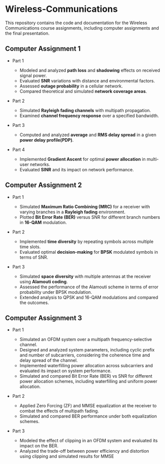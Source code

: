 # Wireless-Communications
This repository contains the code and documentation for the Wireless Communications course assignments, including computer assignments and the final presentation.

## Computer Assignment 1
- Part 1
  - Modeled and analyzed **path loss** and **shadowing** effects on received signal power.
  - Evaluated **SNR** variations with distance and environmental factors.
  - Assessed **outage probability** in a cellular network.
  - Compared theoretical and simulated **network coverage areas**.

- Part 2
  - Simulated **Rayleigh fading channels** with multipath propagation.
  - Examined **channel frequency response** over a specified bandwidth.

- Part 3
  - Computed and analyzed **average** and **RMS delay spread** in a given **power delay profile(PDP)**.

- Part 4
  - Implemented **Gradient Ascent** for optimal **power allocation** in multi-user networks.
  - Evaluated **SINR** and its impact on network performance.


## Computer Assignment 2

- Part 1
  - Simulated **Maximum Ratio Combining (MRC)** for a receiver with varying branches in a **Rayleigh fading** environment.
  - Plotted **Bit Error Rate (BER)** versus SNR for different branch numbers in **16-QAM** modulation.

- Part 2
  - Implemented **time diversity** by repeating symbols across multiple time slots.
  - Evaluated optimal **decision-making** for **BPSK** modulated symbols in terms of SNR.

- Part 3
  - Simulated **space diversity** with multiple antennas at the receiver using **Alamouti coding**.
  - Assessed the performance of the Alamouti scheme in terms of error probability under BPSK modulation.
  - Extended analysis to QPSK and 16-QAM modulations and compared the outcomes.


## Computer Assignment 3

- Part 1
  - Simulated an OFDM system over a multipath frequency-selective channel.
  - Designed and analyzed system parameters, including cyclic prefix and number of subcarriers, considering the coherence time and delay spread of the channel.
  - Implemented waterfilling power allocation across subcarriers and evaluated its impact on system performance.
  - Simulated and compared Bit Error Rate (BER) vs SNR for different power allocation schemes, including waterfilling and uniform power allocation.

- Part 2
  - Applied Zero Forcing (ZF) and MMSE equalization at the receiver to combat the effects of multipath fading.
  - Simulated and compared BER performance under both equalization schemes.

- Part 3
  - Modeled the effect of clipping in an OFDM system and evaluated its impact on the BER.
  - Analyzed the trade-off between power efficiency and distortion using clipping and simulated results for MMSE
